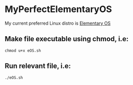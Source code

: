 # MyPerfectElementaryOS

My current preferred Linux distro is [Elementary OS](http://elementary.io/)

## Make file executable using chmod, i.e:
`chmod u+x eOS.sh`

## Run relevant file, i.e:
`./eOS.sh`
